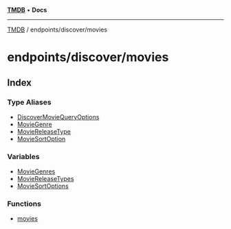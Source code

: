 [**TMDB**](../../../README.md) • **Docs**

***

[TMDB](../../../README.md) / endpoints/discover/movies

# endpoints/discover/movies

## Index

### Type Aliases

- [DiscoverMovieQueryOptions](type-aliases/DiscoverMovieQueryOptions.md)
- [MovieGenre](type-aliases/MovieGenre.md)
- [MovieReleaseType](type-aliases/MovieReleaseType.md)
- [MovieSortOption](type-aliases/MovieSortOption.md)

### Variables

- [MovieGenres](variables/MovieGenres.md)
- [MovieReleaseTypes](variables/MovieReleaseTypes.md)
- [MovieSortOptions](variables/MovieSortOptions.md)

### Functions

- [movies](functions/movies.md)

